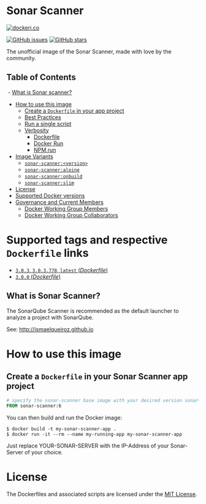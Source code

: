 # Sonar Scanner

[![dockeri.co](http://dockeri.co/image/_/sonar-scanner)](https://registry.hub.docker.com/_/sonar-scanner/)

[![GitHub issues](https://img.shields.io/github/issues/ismaelqueiroz/docker-sonar-scanner.svg "GitHub issues")](https://github.com/sonar-scanner/docker-sonar-scanner)
[![GitHub stars](https://img.shields.io/github/stars/ismaelqueiroz/docker-sonar-scanner.svg "GitHub stars")](https://github.com/sonar-scanner/docker-sonar-scanner)

The unofficial image of the Sonar Scanner, made with love by the community.

## Table of Contents

  - [What is Sonar scanner?](#what-is-sonar-scanner)
- [How to use this image](#how-to-use-this-image)
  - [Create a `Dockerfile` in your app project](#create-a-dockerfile-in-your-app-project)
  - [Best Practices](#best-practices)
  - [Run a single script](#run-a-single-script)
  - [Verbosity](#verbosity)
    - [Dockerfile](#dockerfile)
    - [Docker Run](#docker-run)
    - [NPM run](#npm-run)
- [Image Variants](#image-variants)
  - [`sonar-scanner:<version>`](#sonar-scannerversion)
  - [`sonar-scanner:alpine`](#sonar-scanneralpine)
  - [`sonar-scanner:onbuild`](#sonar-scanneronbuild)
  - [`sonar-scanner:slim`](#sonar-scannerslim)
- [License](#license)
- [Supported Docker versions](#supported-docker-versions)
- [Governance and Current Members](#governance-and-current-members)
  - [Docker Working Group Members](#docker-working-group-members)
  - [Docker Working Group Collaborators](#docker-working-group-collaborators)

# Supported tags and respective `Dockerfile` links

-	[`3.0.3`, `3.0.3.778`, `latest` (*Dockerfile*)](https://github.com/ismaelqueiroz/docker-sonar-scanner/blob/master/3.0.3.778/Dockerfile)
-	[`3.0.0` (*Dockerfile*)](https://github.com/ismaelqueiroz/docker-sonar-scanner/blob/master/3.0.0/Dockerfile)


## What is Sonar Scanner?

The SonarQube Scanner is recommended as the default launcher to analyze a project with SonarQube.

See: http://ismaelqueiroz.github.io

# How to use this image

## Create a `Dockerfile` in your Sonar Scanner app project

```dockerfile
# specify the sonar-scanner base image with your desired version sonar-scanner:<version>
FROM sonar-scanner:6
```

You can then build and run the Docker image:

```console
$ docker build -t my-sonar-scanner-app .
$ docker run -it --rm --name my-running-app my-sonar-scanner-app
```

Just replace YOUR-SONAR-SERVER with the IP-Address of your Sonar-Server of your choice.

# License

The Dockerfiles and associated scripts are licensed under the [MIT License](https://github.com/ElectroStar/Sonar-Scanner/blob/master/LICENSE).
